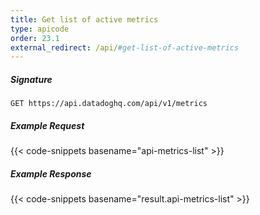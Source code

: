 ```yaml
---
title: Get list of active metrics
type: apicode
order: 23.1
external_redirect: /api/#get-list-of-active-metrics
---
```


##### Signature
`GET https://api.datadoghq.com/api/v1/metrics`
##### Example Request
{{< code-snippets basename="api-metrics-list" >}}
##### Example Response
{{< code-snippets basename="result.api-metrics-list" >}}
